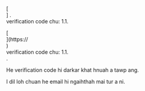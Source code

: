 [<br host>] .<br action>verification code chu: 1.1.<br code>

[<br host>](https://<br host>)<br action>verification code chu: 1.1.<br code>.

He verification code hi darkar khat hnuah a tawp ang.

I dil loh chuan he email hi ngaihthah mai tur a ni.
